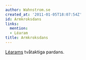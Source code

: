 ```yaml
---
author: Wahnstrom.se
created_at: '2011-01-05T18:07:54Z'
id: Armkroksdans
links:
  mention:
  - Léaram
title: Armkroksdans
---
```


[Léarams] tvåtaktiga pardans.

  [Léarams]: Léaram